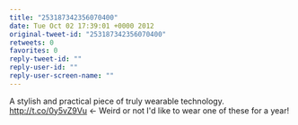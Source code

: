```yaml
---
title: "253187342356070400"
date: Tue Oct 02 17:39:01 +0000 2012
original-tweet-id: "253187342356070400"
retweets: 0
favorites: 0
reply-tweet-id: ""
reply-user-id: ""
reply-user-screen-name: ""
---
```

A stylish and practical piece of truly wearable technology. http://t.co/0y5vZ9Vu &lt;- Weird or not I'd like to wear one of these for a year!
